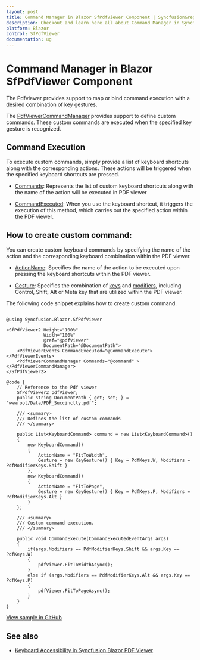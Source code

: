 ```yaml
---
layout: post
title: Command Manager in Blazor SfPdfViewer Component | Syncfusion&reg;
description: Checkout and learn here all about Command Manager in Syncfusion&reg; Blazor SfPdfViewer component and more.
platform: Blazor
control: SfPdfViewer
documentation: ug
---
```


# Command Manager in Blazor SfPdfViewer Component

The Pdfviewer provides support to map or bind command execution with a desired combination of key gestures.

The [PdfViewerCommandManager](https://help.syncfusion.com/cr/blazor/Syncfusion.Blazor.SfPdfViewer.KeyboardInteractions.PdfViewerCommandManager.html) provides support to define custom commands. These custom commands are executed when the specified key gesture is recognized. 

## Command Execution
To execute custom commands, simply provide a list of keyboard shortcuts along with the corresponding actions. These actions will be triggered when the specified keyboard shortcuts are pressed.

* [Commands](https://help.syncfusion.com/cr/blazor/Syncfusion.Blazor.SfPdfViewer.KeyboardCommand.html): 
Represents the list of custom keyboard shortcuts along with the name of the action will be executed in PDF viewer

* [CommandExecuted](https://help.syncfusion.com/cr/blazor/Syncfusion.Blazor.SfPdfViewer.CommandExecutedEventArgs.html): 
When you use the keyboard shortcut, it triggers the execution of this method, which carries out the specified action within the PDF viewer.

## How to create custom command: 
You can create custom keyboard commands by specifying the name of the action and the corresponding keyboard combination within the PDF viewer.

* [ActionName](https://help.syncfusion.com/cr/blazor/Syncfusion.Blazor.SfPdfViewer.CommandExecutedEventArgs.html#Syncfusion_Blazor_SfPdfViewer_CommandExecutedEventArgs_ActionName): Specifies the name of the action to be executed upon pressing the keyboard shortcuts within the PDF viewer.

* [Gesture](https://help.syncfusion.com/cr/blazor/Syncfusion.Blazor.SfPdfViewer.KeyGesture.html): 
Specifies the combination of [keys](https://help.syncfusion.com/cr/blazor/Syncfusion.Blazor.SfPdfViewer.KeyGesture.html#Syncfusion_Blazor_SfPdfViewer_KeyGesture_Key) and [modifiers](https://help.syncfusion.com/cr/blazor/Syncfusion.Blazor.SfPdfViewer.KeyGesture.html#Syncfusion_Blazor_SfPdfViewer_KeyGesture_Modifiers), including Control, Shift, Alt or Meta key that are utilized within the PDF viewer.

The following code snippet explains how to create custom command.

```cshtml

@using Syncfusion.Blazor.SfPdfViewer

<SfPdfViewer2 Height="100%"
              Width="100%"
              @ref="@pdfViewer"
              DocumentPath="@DocumentPath">
    <PdfViewerEvents CommandExecuted="@CommandExecute"></PdfViewerEvents>
    <PdfViewerCommandManager Commands="@command" ></PdfViewerCommandManager>                
</SfPdfViewer2>

@code {
    // Reference to the Pdf viewer 
    SfPdfViewer2 pdfViewer;
    public string DocumentPath { get; set; } = "wwwroot/Data/PDF_Succinctly.pdf";

    /// <summary> 
    /// Defines the list of custom commands 
    /// </summary> 

    public List<KeyboardCommand> command = new List<KeyboardCommand>() 
    { 
        new KeyboardCommand() 
        { 
            ActionName = "FitToWidth", 
            Gesture = new KeyGesture() { Key = PdfKeys.W, Modifiers = PdfModifierKeys.Shift } 
        }, 
        new KeyboardCommand() 
        { 
            ActionName = "FitToPage", 
            Gesture = new KeyGesture() { Key = PdfKeys.P, Modifiers = PdfModifierKeys.Alt } 
        } 
    }; 

    /// <summary> 
    /// Custom command execution. 
    /// </summary> 

    public void CommandExecute(CommandExecutedEventArgs args) 
    { 
        if(args.Modifiers == PdfModifierKeys.Shift && args.Key == PdfKeys.W) 
        { 
            pdfViewer.FitToWidthAsync(); 
        } 
        else if (args.Modifiers == PdfModifierKeys.Alt && args.Key == PdfKeys.P) 
        { 
            pdfViewer.FitToPageAsync(); 
        }  
    } 
} 

```
[View sample in GitHub](https://github.com/SyncfusionExamples/blazor-pdf-viewer-examples/tree/master/Keyboard%20accessibility/Command%20Manager)

## See also

* [Keyboard Accessibility in Syncfusion Blazor PDF Viewer](./accessibility)
